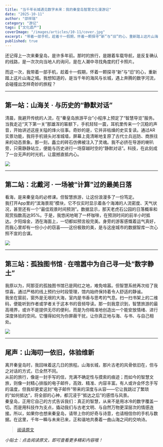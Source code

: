 ```yaml
---
title: "当千年长城遇见数字未来：我的秦皇岛智慧文化漫游记"
date: "2025-10-11"
author: "邵祥瑞"
category: "游记"
tags: ["文化遗产"]
coverImage: "/images/articles/10-11/cover.jpg"
excerpt: "带着一部手机，趁着十一假期，怀着一颗探寻“新”与“旧”的心，重新踏上这片山海之城。"
published: true
---
```


还记得上一次来秦皇岛，是许多年前。那时的旅行，是跟着车载导航，是反复确认的线路，是一次次向当地人的询问，是在人潮中寻找角度的打卡照片。   

而这一次，我带着一部手机，趁着十一假期，怀着一颗探寻“新”与“旧”的心，重新踏上这片山海之城。我想知道的，是当千年的海风与长城，遇上奔腾的数字河流，会碰撞出怎样奇妙的旅程？

---
## 第一站：山海关 · 与历史的“静默对话”

清晨，我避开传统的人流，在“秦皇岛旅游平台”小程序上预定了“智慧导览”服务。当我走近“天下第一关”那雄浑的匾额下，手机轻轻一震，耳机里传来一个沉稳的声音，开始讲述这座关隘的烽火往事。奇妙的是，它并非枯燥的史实复读。通过AR实景功能，我将手机镜头对准城墙，屏幕上竟清晰地复原了古代士兵巡防、商旅往来的动态景象。那一刻，矗立的砖石仿佛被注入了灵魂。我不必挤在导游的喇叭旁，只需静静站立，便能与历史进行一场穿越时空的“静默对话”。科技，在此刻成了一台无声的时光机，让震撼直抵内心。

![](/images/articles/10-11/1.jpg)

---
## 第二站：北戴河 · 一场被“计算”过的最美日落

看海，是来秦皇岛的必修课。但智慧旅游，让这份浪漫多了一份笃定。   
我打开App里的“滨海景观”模块，它不仅实时显示着各个海滩的人流密度、天气状况，甚至还有一个“最佳观景时间预测”。数据显示，那天老虎石公园的日落概率和观赏指数高达95%。于是，我悠闲地喝了一杯咖啡，在预测时间的前半小时抵达。夕阳熔金，洒在海面上，一切都如预言般完美。身旁的游客感慨着运气真好，而我心里却有一份小小的窃喜——这份极致的美，是与这座城市的数据智库一次心照不宣的合谋。

![](/images/articles/10-11/2.jpg)

---
## 第三站：孤独图书馆 · 在喧嚣中为自己寻一处“数字静土”

我原以为，阿那亚的孤独图书馆已是网红之地，难免喧嚣。但智慧系统再次给了我惊喜。通过严格的线上预约分时段管理，馆内始终保持着令人舒适的静谧。   
我坐在窗前，窗外是无垠的大海，室内是书香与思考的气息。扫一扫书架上的二维码，便能听到作者或学者关于这本书的音频导读。那一刻我意识到，智慧旅游的最高境界，或许不是提供无尽的便利，而是为你精准地创造出一个能安放情绪、进行深度体验的空间。它懂得如何为你屏蔽干扰，让你真正地与海、与书、与自己相处。

![](/images/articles/10-11/3.jpg)

---
## 尾声：山海叨一依旧，体验维新

离开秦皇岛时，我回味着这几日的旅程。山海长城，那片古老的风骨依旧在，但与之对话的方式，已全然不同。   
从前的旅行，像是一封手写的信，充满不确定性与摸索的痕迹；而如今的智慧文旅，则像一封精心排版的电子邮件，高效、精准、内容丰富。有人或许会怀念手写的温度，但我却更爱这封“电子邮件”带来的深度与从容——它让我跳过了繁琐的“如何抵达”，将全部的心神，都沉浸于“抵达之后”的感悟与风景。   
秦皇岛，正用它自己的方式告诉我们：真正的智慧，从来不是用冰冷的数字覆盖一切。而是用科技作为支点，撬动我们与古老文明、与自然万物更深层次的情感连接。所以，如果你也想来秦皇岛，请带上你的好奇与诗意，也请相信你的手机与数据。在这里，千年一瞬与未来已来，正和谐地共奏着一曲山海之间的交响诗。  

> [阅读原文](https://mp.weixin.qq.com/s/a1mVITxo2zMqbg4jRAEIwA)

*小贴士：点击阅读原文，即可查看更多精彩内容哦！*